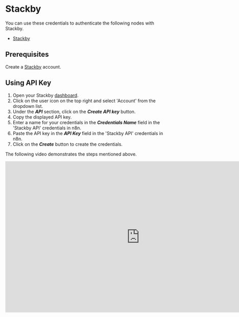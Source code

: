 # Stackby

You can use these credentials to authenticate the following nodes with Stackby.
- [Stackby](/integrations/nodes/n8n-nodes-base.stackby/)

## Prerequisites

Create a [Stackby](https://stackby.com/) account.

## Using API Key

1. Open your Stackby [dashboard](https://stackby.com/dashboard).
2. Click on the user icon on the top right and select 'Account' from the dropdown list.
3. Under the ***API*** section, click on the ***Create API key*** button.
4. Copy the displayed API key.
5. Enter a name for your credentials in the ***Credentials Name*** field in the 'Stackby API' credentials in n8n.
6. Paste the API key in the ***API Key*** field in the 'Stackby API' credentials in n8n.
7. Click on the ***Create*** button to create the credentials.


The following video demonstrates the steps mentioned above.

<div class="video-container">
<iframe width="840" height="472.5" src="https://www.youtube.com/embed/xc_upy6H5r4" frameborder="0" allow="accelerometer; autoplay; clipboard-write; encrypted-media; gyroscope; picture-in-picture" allowfullscreen></iframe>
</div>
